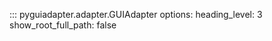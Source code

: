 ::: pyguiadapter.adapter.GUIAdapter
    options:
        heading_level: 3
        show_root_full_path: false